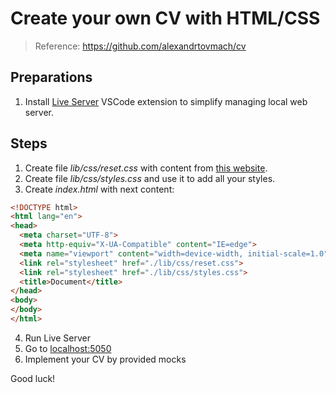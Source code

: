 # Create your own CV with HTML/CSS

> Reference: https://github.com/alexandrtovmach/cv

## Preparations

1. Install [Live Server](https://marketplace.visualstudio.com/items?itemName=ritwickdey.LiveServer) VSCode extension to simplify managing local web server.


## Steps

1. Create file _lib/css/reset.css_ with content from [this website](https://meyerweb.com/eric/tools/css/reset/).
2. Create file _lib/css/styles.css_ and use it to add all your styles.
3. Create _index.html_ with next content:
```html
<!DOCTYPE html>
<html lang="en">
<head>
  <meta charset="UTF-8">
  <meta http-equiv="X-UA-Compatible" content="IE=edge">
  <meta name="viewport" content="width=device-width, initial-scale=1.0">
  <link rel="stylesheet" href="./lib/css/reset.css">
  <link rel="stylesheet" href="./lib/css/styles.css">
  <title>Document</title>
</head>
<body>
</body>
</html>
```
4. Run Live Server
5. Go to [localhost:5050](http://localhost:5050)
6. Implement your CV by provided mocks

Good luck!
